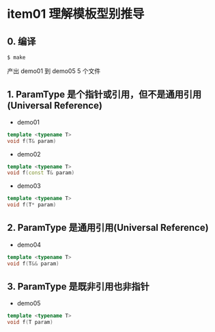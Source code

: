 # item01 理解模板型别推导

## 0. 编译

```
$ make
```
产出 demo01 到 demo05 5 个文件

## 1. ParamType 是个指针或引用，但不是通用引用(Universal Reference)

- demo01

```c++
template <typename T>
void f(T& param)
```

- demo02

```c++
template <typename T>
void f(const T& param)
```

- demo03

```c++
template <typename T>
void f(T* param)
```

## 2. ParamType 是通用引用(Universal Reference)

- demo04

```c++
template <typename T>
void f(T&& param)
```

## 3. ParamType 是既非引用也非指针

- demo05

```c++
template <typename T>
void f(T param)
```
